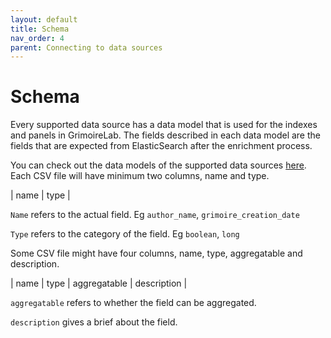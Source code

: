 ```yaml
---
layout: default
title: Schema
nav_order: 4
parent: Connecting to data sources
---
```


# Schema

Every supported data source has a data model that is used for the indexes and
panels in GrimoireLab. The fields described in each data model are the fields
that are expected from ElasticSearch after the enrichment process.

You can check out the data models of the supported data sources
[here](https://github.com/chaoss/grimoirelab-elk/tree/master/schema). Each CSV
file will have minimum two columns, name and type.

| name | type |

`Name` refers to the actual field. Eg `author_name`,
`grimoire_creation_date`

`Type` refers to the category of the field. Eg `boolean`, `long`

Some CSV file might have four columns, name, type, aggregatable and description.

| name | type | aggregatable | description |

`aggregatable` refers to whether the field can be aggregated.

`description` gives a brief about the field.